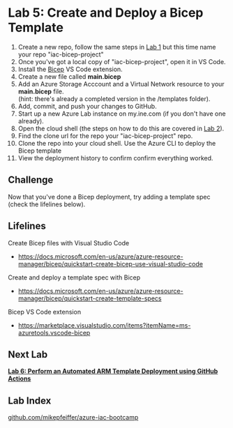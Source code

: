 # Lab 5: Create and Deploy a Bicep Template


1. Create a new repo, follow the same steps in [Lab 1](https://github.com/mikepfeiffer/azure-iac-bootcamp/tree/main/Lab%201) but this time name your repo "iac-bicep-project"
2. Once you've got a local copy of "iac-bicep-project", open it in VS Code.
3. Install the [Bicep](https://marketplace.visualstudio.com/items?itemName=ms-azuretools.vscode-bicep) VS Code extension.
4. Create a new file called **main.bicep**
5. Add an Azure Storage Acccount and a Virtual Network resource to your **main.bicep** file.<br>(hint: there's already a completed version in the /templates folder).
6. Add, commit, and push your changes to GitHub.
7. Start up a new Azure Lab instance on my.ine.com (if you don't have one already).
8. Open the cloud shell (the steps on how to do this are covered in [Lab 2](https://github.com/mikepfeiffer/azure-iac-bootcamp/tree/main/Lab%202)).
9. Find the clone url for the repo your "iac-bicep-project" repo.
10. Clone the repo into your cloud shell.
Use the Azure CLI to deploy the Bicep template
11. View the deployment history to confirm confirm everything worked.


## Challenge

Now that you've done a Bicep deployment, try adding a template spec (check the lifelines below).


## Lifelines

Create Bicep files with Visual Studio Code
* https://docs.microsoft.com/en-us/azure/azure-resource-manager/bicep/quickstart-create-bicep-use-visual-studio-code

Create and deploy a template spec with Bicep
* https://docs.microsoft.com/en-us/azure/azure-resource-manager/bicep/quickstart-create-template-specs

Bicep VS Code extension
* https://marketplace.visualstudio.com/items?itemName=ms-azuretools.vscode-bicep

## Next Lab
**[Lab 6: Perform an Automated ARM Template Deployment using GitHub Actions](https://github.com/mikepfeiffer/azure-iac-bootcamp/tree/main/Lab%206)**

## Lab Index
[github.com/mikepfeiffer/azure-iac-bootcamp](https://github.com/mikepfeiffer/azure-iac-bootcamp)